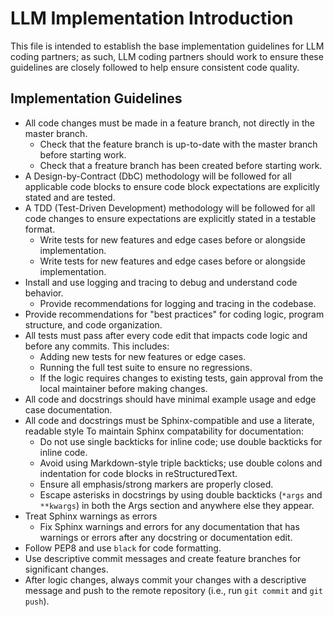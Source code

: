 # LLM Implementation Introduction

This file is intended to establish the base implementation guidelines for LLM coding partners; as such, LLM coding partners should work to ensure these guidelines are closely followed to help ensure consistent code quality.

## Implementation Guidelines
- All code changes must be made in a feature branch, not directly in the master branch.
  - Check that the feature branch is up-to-date with the master branch before starting work.
  - Check that a freature branch has been created before starting work.
- A Design-by-Contract (DbC) methodology will be followed for all applicable code blocks to ensure code block expectations are explicitly stated and are tested.
- A TDD (Test-Driven Development) methodology will be followed for all code changes to ensure expectations are explicitly stated in a testable format.
  - Write tests for new features and edge cases before or alongside implementation.
  - Write tests for new features and edge cases before or alongside implementation.
- Install and use logging and tracing to debug and understand code behavior.
  - Provide recommendations for logging and tracing in the codebase.
- Provide recommendations for "best practices" for coding logic, program structure, and code organization.
- All tests must pass after every code edit that impacts code logic and before any commits. This includes:
  - Adding new tests for new features or edge cases.
  - Running the full test suite to ensure no regressions.
  - If the logic requires changes to existing tests, gain approval from the local maintainer before making changes.
- All code and docstrings should have minimal example usage and edge case documentation.
- All code and docstrings must be Sphinx-compatible and use a literate, readable style To maintain Sphinx compatability for documentation:
  - Do not use single backticks for inline code; use double backticks for inline code. 
  - Avoid using Markdown-style triple backticks; use double colons and indentation for code blocks in reStructuredText.
  - Ensure all emphasis/strong markers are properly closed.
  - Escape asterisks in docstrings by using double backticks (``*args`` and ``**kwargs``) in both the Args section and anywhere else they appear.
- Treat Sphinx warnings as errors
  - Fix Sphinx warnings and errors for any documentation that has warnings or errors after any docstring or documentation edit.
- Follow PEP8 and use `black` for code formatting.
- Use descriptive commit messages and create feature branches for significant changes.
- After logic changes, always commit your changes with a descriptive message and push to the remote repository (i.e., run `git commit` and `git push`).